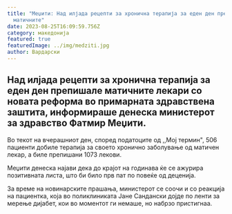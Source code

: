 ```yaml
---
title: "Меџити: Над илјада рецепти за хронична терапија за еден ден препишале
  матичните"
date: 2023-08-25T16:09:59.756Z
category: македонија
featured: true
featuredImage: ../img/medziti.jpg
author: Вардарски
---
```

<!--StartFragment-->

## Над илјада рецепти за хронична терапија за еден ден препишале матичните лекари со новата реформа во примарната здравствена заштита, информираше денеска министерот за здравство Фатмир Меџити. 



<!--EndFragment-->

Во текот на вчерашниот ден, според податоците од ,,Мој термин", 506 пациенти добиле терапија за своето хронично заболување од матичен лекар, а биле препишани 1073 лекови.

Меџити денеска најави дека до крајот на годинава ќе се ажурира позитивната листа, што би било прв пат по повеќе од деценија.

За време на новинарските прашања, министерот се соочи и со реакција на пациентка, која во поликлиниката Јане Сандански дојде по ленти за мерење дијабет, кои во моментот ги немаше, но набрзо пристигнаа.

<!--EndFragment-->